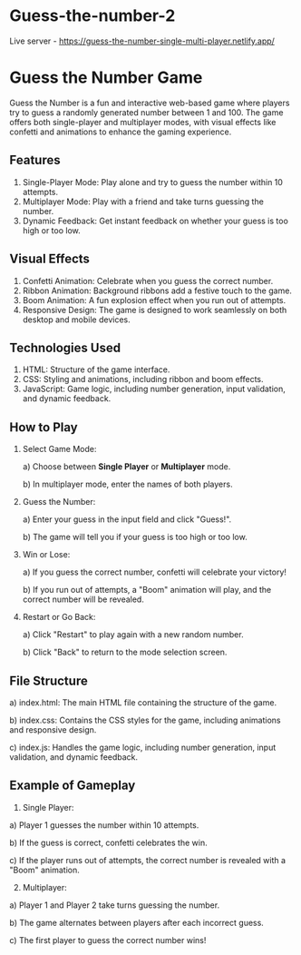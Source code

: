 # Guess-the-number-2
Live server - https://guess-the-number-single-multi-player.netlify.app/

# Guess the Number Game

Guess the Number is a fun and interactive web-based game where players try to guess a randomly generated number between 1 and 100. The game offers both single-player and multiplayer modes, with visual effects like confetti and animations to enhance the gaming experience.

## Features

1) Single-Player Mode: Play alone and try to guess the number within 10 attempts.
2) Multiplayer Mode: Play with a friend and take turns guessing the number.
3) Dynamic Feedback: Get instant feedback on whether your guess is too high or too low.
   
## Visual Effects

1) Confetti Animation: Celebrate when you guess the correct number.
2) Ribbon Animation: Background ribbons add a festive touch to the game.
3) Boom Animation: A fun explosion effect when you run out of attempts.
4) Responsive Design: The game is designed to work seamlessly on both desktop and mobile devices.

## Technologies Used

1) HTML: Structure of the game interface.
2) CSS: Styling and animations, including ribbon and boom effects.
3) JavaScript: Game logic, including number generation, input validation, and dynamic feedback.

## How to Play

1. Select Game Mode:
   
   a) Choose between **Single Player** or **Multiplayer** mode.
   
   b) In multiplayer mode, enter the names of both players.

3. Guess the Number:
   
   a) Enter your guess in the input field and click "Guess!".
   
   b) The game will tell you if your guess is too high or too low.

5. Win or Lose:
   
   a) If you guess the correct number, confetti will celebrate your victory!
   
   b) If you run out of attempts, a "Boom" animation will play, and the correct number will be revealed.

7. Restart or Go Back:
   
   a) Click "Restart" to play again with a new random number.
   
   b) Click "Back" to return to the mode selection screen.

## File Structure

a) index.html: The main HTML file containing the structure of the game.

b) index.css: Contains the CSS styles for the game, including animations and responsive design.

c) index.js: Handles the game logic, including number generation, input validation, and dynamic feedback.

## Example of Gameplay

1) Single Player:

a) Player 1 guesses the number within 10 attempts.

b) If the guess is correct, confetti celebrates the win.

c) If the player runs out of attempts, the correct number is revealed with a "Boom" animation.

2) Multiplayer:
   
  a) Player 1 and Player 2 take turns guessing the number.
  
  b) The game alternates between players after each incorrect guess.
  
  c) The first player to guess the correct number wins!
